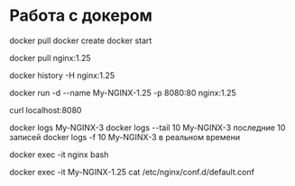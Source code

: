# Работа с докером

<!-- docker run включает в себя -->

docker pull
docker create
docker start

<!-- скачиваем вебсервер nginx -->

docker pull nginx:1.25

<!-- Проверяем его историю. Чтобы определить порт, версию -->

docker history -H nginx:1.25

<!-- Запускаем контенер с именем, указываем проброс порта и образ с какого делаем контейнер-->

docker run -d --name My-NGINX-1.25 -p 8080:80 nginx:1.25

<!-- Для просмотра страниц используем команду curl -->

curl localhost:8080

<!-- Для просмотра логов контейнера -->

docker logs My-NGINX-3
docker logs --tail 10 My-NGINX-3 последние 10 записей
docker logs -f 10 My-NGINX-3 в реальном времени

<!-- для выполнения команды в запущенном контейнере -->

docker exec -it nginx bash

<!-- или сразу модифицируем -->

docker exec -it My-NGINX-1.25 cat /etc/nginx/conf.d/default.conf
